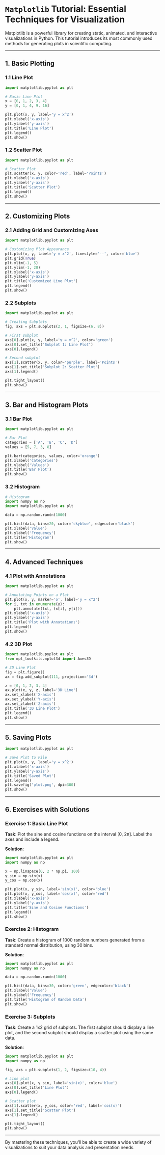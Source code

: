 # `Matplotlib` Tutorial: Essential Techniques for Visualization

Matplotlib is a powerful library for creating static, animated, and interactive visualizations in Python. This tutorial introduces its most commonly used methods for generating plots in scientific computing.

---

## 1. **Basic Plotting**

### 1.1 Line Plot
```python
import matplotlib.pyplot as plt

# Basic Line Plot
x = [0, 1, 2, 3, 4]
y = [0, 1, 4, 9, 16]

plt.plot(x, y, label='y = x^2')
plt.xlabel('x-axis')
plt.ylabel('y-axis')
plt.title('Line Plot')
plt.legend()
plt.show()
```

### 1.2 Scatter Plot
```python
import matplotlib.pyplot as plt

# Scatter Plot
plt.scatter(x, y, color='red', label='Points')
plt.xlabel('x-axis')
plt.ylabel('y-axis')
plt.title('Scatter Plot')
plt.legend()
plt.show()
```

---

## 2. **Customizing Plots**

### 2.1 Adding Grid and Customizing Axes
```python
import matplotlib.pyplot as plt

# Customizing Plot Appearance
plt.plot(x, y, label='y = x^2', linestyle='--', color='blue')
plt.grid(True)
plt.xlim(-1, 5)
plt.ylim(-1, 20)
plt.xlabel('x-axis')
plt.ylabel('y-axis')
plt.title('Customized Line Plot')
plt.legend()
plt.show()
```

### 2.2 Subplots
```python
import matplotlib.pyplot as plt

# Creating Subplots
fig, axs = plt.subplots(2, 1, figsize=(6, 8))

# First subplot
axs[0].plot(x, y, label='y = x^2', color='green')
axs[0].set_title('Subplot 1: Line Plot')
axs[0].legend()

# Second subplot
axs[1].scatter(x, y, color='purple', label='Points')
axs[1].set_title('Subplot 2: Scatter Plot')
axs[1].legend()

plt.tight_layout()
plt.show()
```

---

## 3. **Bar and Histogram Plots**

### 3.1 Bar Plot
```python
import matplotlib.pyplot as plt

# Bar Plot
categories = ['A', 'B', 'C', 'D']
values = [5, 7, 3, 8]

plt.bar(categories, values, color='orange')
plt.xlabel('Categories')
plt.ylabel('Values')
plt.title('Bar Plot')
plt.show()
```

### 3.2 Histogram
```python
# Histogram
import numpy as np
import matplotlib.pyplot as plt

data = np.random.randn(1000)

plt.hist(data, bins=20, color='skyblue', edgecolor='black')
plt.xlabel('Value')
plt.ylabel('Frequency')
plt.title('Histogram')
plt.show()
```

---

## 4. **Advanced Techniques**

### 4.1 Plot with Annotations
```python
import matplotlib.pyplot as plt

# Annotating Points on a Plot
plt.plot(x, y, marker='o', label='y = x^2')
for i, txt in enumerate(y):
    plt.annotate(txt, (x[i], y[i]))
plt.xlabel('x-axis')
plt.ylabel('y-axis')
plt.title('Plot with Annotations')
plt.legend()
plt.show()
```

### 4.2 3D Plot
```python
import matplotlib.pyplot as plt
from mpl_toolkits.mplot3d import Axes3D

# 3D Line Plot
fig = plt.figure()
ax = fig.add_subplot(111, projection='3d')

z = [0, 1, 2, 3, 4]
ax.plot(x, y, z, label='3D Line')
ax.set_xlabel('X-axis')
ax.set_ylabel('Y-axis')
ax.set_zlabel('Z-axis')
plt.title('3D Line Plot')
plt.legend()
plt.show()
```

---

## 5. **Saving Plots**
```python
import matplotlib.pyplot as plt

# Save Plot to File
plt.plot(x, y, label='y = x^2')
plt.xlabel('x-axis')
plt.ylabel('y-axis')
plt.title('Saved Plot')
plt.legend()
plt.savefig('plot.png', dpi=300)
plt.show()
```

---

## 6. **Exercises with Solutions**

### Exercise 1: Basic Line Plot
**Task**: Plot the sine and cosine functions on the interval [0, 2π]. Label the axes and include a legend.

**Solution**:
```python
import matplotlib.pyplot as plt
import numpy as np

x = np.linspace(0, 2 * np.pi, 100)
y_sin = np.sin(x)
y_cos = np.cos(x)

plt.plot(x, y_sin, label='sin(x)', color='blue')
plt.plot(x, y_cos, label='cos(x)', color='red')
plt.xlabel('x-axis')
plt.ylabel('y-axis')
plt.title('Sine and Cosine Functions')
plt.legend()
plt.show()
```

### Exercise 2: Histogram
**Task**: Create a histogram of 1000 random numbers generated from a standard normal distribution, using 30 bins.

**Solution**:
```python
import matplotlib.pyplot as plt
import numpy as np

data = np.random.randn(1000)

plt.hist(data, bins=30, color='green', edgecolor='black')
plt.xlabel('Value')
plt.ylabel('Frequency')
plt.title('Histogram of Random Data')
plt.show()
```

### Exercise 3: Subplots
**Task**: Create a 1x2 grid of subplots. The first subplot should display a line plot, and the second subplot should display a scatter plot using the same data.

**Solution**:
```python
import matplotlib.pyplot as plt
import numpy as np

fig, axs = plt.subplots(1, 2, figsize=(10, 4))

# Line plot
axs[0].plot(x, y_sin, label='sin(x)', color='blue')
axs[0].set_title('Line Plot')
axs[0].legend()

# Scatter plot
axs[1].scatter(x, y_cos, color='red', label='cos(x)')
axs[1].set_title('Scatter Plot')
axs[1].legend()

plt.tight_layout()
plt.show()
```

---

By mastering these techniques, you'll be able to create a wide variety of visualizations to suit your data analysis and presentation needs.